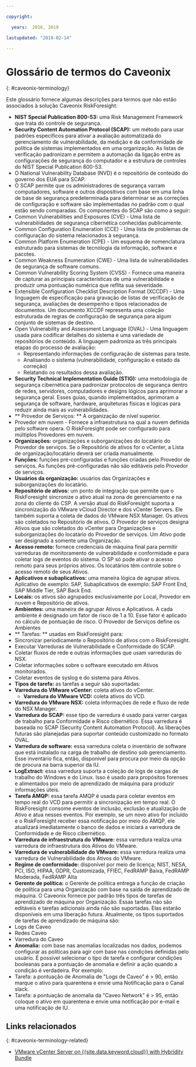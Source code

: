 ```yaml
---

copyright:

  years:  2016, 2019

lastupdated: "2019-02-14"

---
```


# Glossário de termos do Caveonix
{: #caveonix-terminology}

Este glossário fornece algumas descrições para termos que não estão associados à solução Caveonix RiskForesight:

-	**NIST Special Publication 800-53:** uma Risk Management Framework que trata do controle de segurança.
-	**Security Content Automation Protocol (SCAP):** um método para usar padrões específicos para ativar a avaliação automatizada do gerenciamento de vulnerabilidade, da medição e da conformidade de política de sistemas implementados em uma organização. As listas de verificação padronizam e permitem a automação da ligação entre as configurações de segurança do computador e a estrutura de controles do NIST Special Publication 800-53.
  - O National Vulnerability Database (NVD) é o repositório de conteúdo do governo dos EUA para SCAP.
  -	O SCAP permite que os administradores de segurança varram computadores, software e outros dispositivos com base em uma linha de base de segurança predeterminada para determinar se as correções de configuração e software são implementadas no padrão com o qual estão sendo comparadas.
  Os componentes do SCAP são como a seguir:
  -	Common Vulnerabilities and Exposures (CVE) - Uma lista de vulnerabilidades de segurança cibernética conhecidas publicamente.
  -	Common Configuration Enumeration (CCE) - Uma lista de problemas de configuração do sistema relacionados à segurança.
  -	Common Platform Enumeration (CPE) - Um esquema de nomenclatura estruturado para sistemas de tecnologia da informação, software e pacotes.
  -	Common Weakness Enumeration (CWE) - Uma lista de vulnerabilidades de segurança de software comuns.
  -	Common Vulnerability Scoring System (CVSS) - Fornece uma maneira de capturar as principais características de uma vulnerabilidade e produzir uma pontuação numérica que reflita sua severidade.
  -	Extensible Configuration Checklist Description Format (XCCDF) - Uma linguagem de especificação para gravação de listas de verificação de segurança, avaliações de desempenho e tipos relacionados de documentos. Um documento XCCDF representa uma coleção estruturada de regras de configuração de segurança para algum conjunto de sistemas de destino.
  -	Open Vulnerability and Assessment Language (OVAL) - Uma linguagem usada para codificar detalhes do sistema e uma variedade de repositórios de conteúdo. A linguagem padroniza as três principais etapas do processo de avaliação:
      - Representando informações de configuração de sistemas para teste.
      -	Analisando o sistema (vulnerabilidade, configuração e estado da correção)
      -	Relatando os resultados dessa avaliação.
-	**Security Technical Implementation Guide (STIG):** uma metodologia de segurança cibernética para padronizar protocolos de segurança dentro de redes, servidores, computadores e designs lógicos para aprimorar a segurança geral. Esses guias, quando implementados, aprimoram a segurança de software, hardware, arquiteturas físicas e lógicas para reduzir ainda mais as vulnerabilidades.
-	** Provedor de Serviços: **  A organização de nível superior.
-	Provedor em nuvem - Fornece a infraestrutura na qual a nuvem definida pelo software opera. O RiskForesight pode ser configurado para múltiplos Provedores em nuvem.
-	**Organizações:** organizações e suborganizações do locatário do Provedor de serviços. Se o Repositório de ativos for o vCenter, a Lista de organização/locatário deverá ser criada manualmente.
-	**Funções:** funções pré-configuradas e funções criadas pelo Provedor de serviços. As funções pré-configuradas não são editáveis pelo Provedor de serviços.
-	**Usuários da organização:** usuários das Organizações e suborganizações do locatário.
-	**Repositório de ativos:** um ponto de integração que permite que o RiskForesight sincronize o ativo atual na zona de gerenciamento e na zona do cliente do CSP. A versão atual do RiskForesight suporta a sincronização do VMware vCloud Director e dos vCenter Servers. Ele também suporta a coleta de dados do VMware NSX Manager. Os ativos são coletados no Repositório de ativos. O Provedor de serviços designa Ativos que são coletados do vCenter para Organizações e suborganizações do locatário do Provedor de serviços. Um Ativo pode ser designado a somente uma Organização.
-	**Acesso remoto:** fornece credenciais de máquina final para permitir varreduras de monitoramento de vulnerabilidade e conformidade e para coletar logs de eventos do sistema. O SP só pode ativar o acesso remoto para seus próprios ativos. Os locatários têm controle sobre o acesso remoto de seus Ativos.
-	**Aplicativos e subaplicativos:** uma maneira lógica de agrupar ativos. Aplicativo de exemplo: SAP, Subaplicativos de exemplo: SAP Front End, SAP Middle Tier, SAP Back End.
-	**Locais:** os ativos são agrupados exclusivamente por Local, Provedor em nuvem e Repositório de ativos.
-	**Ambientes:** uma maneira de agrupar Ativos e Aplicativos. A cada ambiente é designado um fator de risco de 1 a 10. Esse fator é aplicado no cálculo de pontuação de risco. O Provedor de Serviços define os Ambientes
-	** Tarefas: **  usadas em RiskForesight para:
  -	Sincronizar periodicamente o Repositório de ativos com o RiskForesight.
  -	Executar Varreduras de Vulnerabilidade e Conformidade do SCAP.
  -	Coletar fluxos de rede e outras informações que usam varreduras do NSX.
  -	Coletar informações sobre o software executado em Ativos monitorados.
  -	Coletar eventos de syslog e do sistema para Ativos.
-	**Tipos de tarefa:** as tarefas a seguir são suportadas:
  -	**Varredura do VMware vCenter:** coleta ativos do vCenter.
	- **Varredura do VMware VCD:** coleta ativos do VCD.
  -	**Varredura do VMware NSX:** coleta informações de rede e fluxo de rede do NSX Manager.
  - **Varredura do SCAP:** esse tipo de varredura é usado para varrer cargas de trabalho para Conformidade e Risco cibernético. Essa varredura é baseada no SCAP (Security Content Automation Protocol). As liberações futuras são planejadas para suportar conteúdo customizado no formato OVAL.
  - **Varredura de software:** essa varredura coleta o inventário de software que está instalado na carga de trabalho de destino sob gerenciamento. Esse inventário fica, então, disponível para procura por meio da opção de procura na barra superior da IU.
  - **LogExtract:** essa varredura suporta a coleção de logs de cargas de trabalho do Windows e do Linux. Isso é usado para propósitos forenses e alimentados por meio de aprendizado de máquina para produzir informações úteis.
  - **Tarefa AMQP:** essa tarefa AMQP é usada para coletar eventos em tempo real do VCD para permitir a sincronização em tempo real. O RiskForesight consome eventos de inclusão, exclusão e atualização de Ativo e atua nesses eventos. Por exemplo, se um novo ativo for incluído e o RiskForesight receber essa notificação por meio do AMQP, ele atualizará imediatamente o banco de dados e iniciará a varredura de Conformidade e de Risco cibernético.
  - **Varredura de infraestrutura do VMware:** essa varredura realiza uma varredura de infraestrutura dos Ativos do VMware.
  -	**Varredura de vulnerabilidade do VMware:** essa varredura realiza uma varredura de Vulnerabilidade dos Ativos do VMware.
-	**Regime de conformidade:** disponível por meio de licença; NIST, NESA, PCI, ISO, HIPAA, GDPR, Customizada, FFIEC, FedRAMP Baixa, FedRAMP Moderada, FedRAMP Alta
-	**Gerente de política:** o Gerente de política entrega a função de criação de política para uma Organização com base na saída de aprendizado de máquina. O Caveonix fornece por padrão três tipos de tarefas de aprendizado de máquina por Organização. Essas tarefas não são editáveis e tarefas adicionais ainda não são suportadas. Elas estarão disponíveis em uma liberação futura. Atualmente, os tipos suportados de tarefas de aprendizado de máquina são:
  -	Logs de Caveo
  -	Redes Caveo
  -	Varredura do Caveo
-	**Anomalia:** com base nas anomalias localizadas nos dados, podemos configurar as políticas para agir com base nas condições definidas pelo usuário. É possível selecionar o tipo de tarefa e configurar condições booleanas para a pontuação de anomalia e definir a ação quando a condição é verdadeira. Por exemplo:
  -	Tarefa: a pontuação de Anomalia de "Logs de Caveo" é > 90, então marque o ativo para quarentena e envie uma Notificação para o Canal slack.
  -	Tarefa: a pontuação de anomalia da "Caveo Network" é > 95, então coloque o ativo em quarentena e envie uma notificação
por e-mail e uma notificação de IU.

## Links relacionados
{: #caveonix-terminology-related}

* [VMware vCenter Server on {{site.data.keyword.cloud}} with Hybridity Bundle](/docs/services/vmwaresolutions/archiref/vcs?topic=vmware-solutions-vcs-hybridity-intro)
